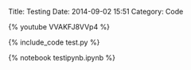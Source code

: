 Title: Testing
Date: 2014-09-02 15:51
Category: Code

{% youtube VVAKFJ8VVp4 %}

{% include_code test.py %}

{% notebook testipynb.ipynb %}


